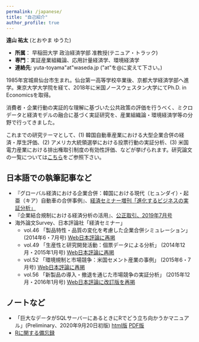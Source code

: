 ```yaml
---
permalink: /japanese/
title: "自己紹介"
author_profile: true
---
```



**遠山 祐太** (とおやま ゆうた)

- **所属**： 早稲田大学 政治経済学部 准教授(テニュア・トラック)
- **専門**：実証産業組織論、応用計量経済学、環境経済学
- **連絡先**: yuta-toyama"at"waseda.jp  ("at"を@に変えて下さい。)


1985年宮城県仙台市生まれ。仙台第一高等学校卒業後、京都大学経済学部へ進学。東京大学大学院を経て、2018年に米国ノースウェスタン大学にてPh.D. in Economicsを取得。

消費者・企業行動の実証的な理解に基づいた公共政策の評価を行うべく、ミクロデータと経済モデルの融合に基づく実証研究を、産業組織論・環境経済学等の分野で行ってきました。

これまでの研究テーマとして、(1) 韓国自動車産業における大型企業合併の経済・厚生評価、(2) アメリカ大統領選挙における投票行動の実証分析、(3) 米国電力産業における排出権取引制度の有効性評価、などが挙げられます。研究論文の一覧については[こちら](research)をご参照下さい。


## 日本語での執筆記事など

- 『グローバル経済における企業合併：韓国における現代（ヒュンダイ）・起亜（キア）自動車の合併事例』、[経済セミナー増刊「進化するビジネスの実証分析」](https://www.nippyo.co.jp/shop/book/8278.html)
- 『企業結合規制における経済分析の活用』、[公正取引、2019年7月号](https://www.koutori-kyokai.or.jp/course/items.cgi?id=1562899039) 
- 海外論文Survey、日本評論社「経済セミナー」
    - vol.46 「製品特性・品質の変化を考慮した企業合併シミュレーション」 (2014年6・7月号) [Web日本評論に再掲](https://www.web-nippyo.jp/17551/)
    - vol.49 「生産性と研究開発活動：個票データによる分析」 (2014年12月・2015年1月号) [Web日本評論に再掲](https://www.web-nippyo.jp/17615/)
    - vol.52 「環境規制と市場競争：米国セメント産業の事例」 (2015年6・7月号) [Web日本評論に再掲](https://www.web-nippyo.jp/17662/)
    - vol.56 「新製品の導入・撤退を通じた市場競争の実証分析」 (2015年12月・2016年1月号) [Web日本評論に改訂版を再掲](https://www.web-nippyo.jp/17675/)

## ノートなど
- 「巨大なデータがSQLサーバーにあるときにRでどう立ち向かうかマニュアル」(Preliminary、2020年9月20日初版) [html版](/note/intro_R_for_SQL.html) [PDF版](/note/intro_R_for_SQL.pdf) 
- [Rに関する備忘録](/note/note_R/)
